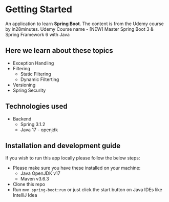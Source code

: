 # Getting Started

An application to learn __Spring Boot__. The content is from the  Udemy course by in28minutes.
Udemy Course name - [NEW] Master Spring Boot 3 & Spring Framework 6 with Java

## Here we learn about these topics
-	Exception Handling
-	Filtering
	-	Static Filtering
	-	Dynamic Filterting
-	Versioning
-	Spring Security

## Technologies used

-   Backend
    -   Spring 3.1.2
    -   Java 17 - openjdk

## Installation and development guide

If you wish to run this app locally please follow the below steps:

-   Please make sure you have these installed on your machine:
    -   Java OpenJDK v17
    -   Maven v3.6.3
-   Clone this repo
-   Run `mvn spring-boot:run` or just click the start button on Java IDEs like IntelliJ Idea

